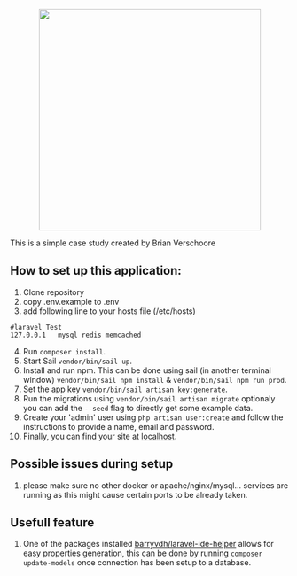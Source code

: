 <p align="center"><a href="https://laravel.com" target="_blank"><img src="https://raw.githubusercontent.com/laravel/art/master/logo-lockup/5%20SVG/2%20CMYK/1%20Full%20Color/laravel-logolockup-cmyk-red.svg" width="400"></a></p>

This is a simple case study created by Brian Verschoore

## How to set up this application:
1. Clone repository
2. copy .env.example to .env
3. add following line to your hosts file (/etc/hosts)

```text
#laravel Test
127.0.0.1   mysql redis memcached
```

4. Run `composer install`.
5. Start Sail `vendor/bin/sail up`.
6. Install and run npm. This can be done using sail (in another terminal window) `vendor/bin/sail npm install` & `vendor/bin/sail npm run prod`.
7. Set the app key `vendor/bin/sail artisan key:generate`.
8. Run the migrations using `vendor/bin/sail artisan migrate` optionaly you can add the `--seed` flag to directly get some example data.
9. Create your 'admin' user using `php artisan user:create` and follow the instructions to provide a name, email and password.
10. Finally, you can find your site at [localhost](http://localhost/).

## Possible issues during setup
1. please make sure no other docker or apache/nginx/mysql... services are running as this might cause certain ports to be already taken. 

## Usefull feature
1. One of the packages installed [barryvdh/laravel-ide-helper](https://github.com/barryvdh/laravel-ide-helper) allows for easy properties generation, 
this can be done by running `composer update-models` once connection has been setup to a database.
